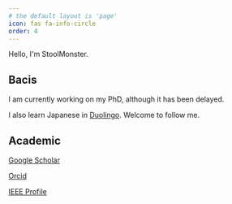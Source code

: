 ```yaml
---
# the default layout is 'page'
icon: fas fa-info-circle
order: 4
---
```


Hello, I'm StoolMonster.

## Bacis

I am currently working on my PhD, although it has been delayed.

I also learn Japanese in [Duolingo](https://www.duolingo.com/profile/Ujar0KxJ). Welcome to follow me.

## Academic

[Google Scholar](https://scholar.google.com/citations?user=oe8er6EAAAAJ)

[Orcid](https://orcid.org/0000-0002-2594-5866)

[IEEE Profile](https://ieeexplore.ieee.org/author/37090056752/)

